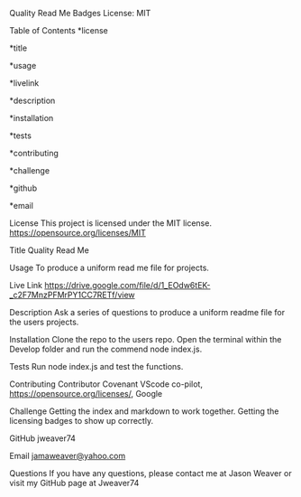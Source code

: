 Quality Read Me
Badges
License: MIT

Table of Contents
*license

*title

*usage

*livelink

*description

*installation

*tests

*contributing

*challenge

*github

*email

License
This project is licensed under the MIT license. https://opensource.org/licenses/MIT

Title
Quality Read Me

Usage
To produce a uniform read me file for projects.

Live Link
https://drive.google.com/file/d/1_EOdw6tEK-_c2F7MnzPFMrPY1CC7RETf/view

Description
Ask a series of questions to produce a uniform readme file for the users projects.

Installation
Clone the repo to the users repo. Open the terminal within the Develop folder and run the commend node index.js.

Tests
Run node index.js and test the functions.

Contributing
Contributor Covenant VScode co-pilot, https://opensource.org/licenses/, Google

Challenge
Getting the index and markdown to work together. Getting the licensing badges to show up correctly.

GitHub
jweaver74

Email
jamaweaver@yahoo.com

Questions
If you have any questions, please contact me at Jason Weaver or visit my GitHub page at Jweaver74

